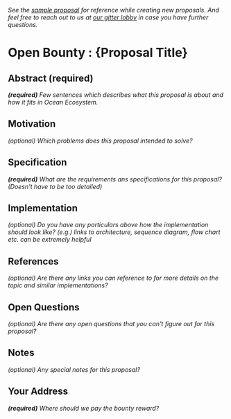 _See the [sample proposal](../sample/sample_proposal.md) for reference while creating new proposals. And feel free to reach out to us at [our gitter lobby](https://gitter.im/oceanprotocol/Lobby) in case you have further questions._

# Open Bounty : {Proposal Title} 

## Abstract (required)

_**(required)** Few sentences which describes what this proposal is about and how it fits in Ocean Ecosystem._

## Motivation 

_(optional) Which problems does this proposal intended to solve?_

## Specification

_**(required)** What are the requirements ans specifications for this proposal? (Doesn't have to be too detailed)_

## Implementation

 _(optional) Do you have any particulars above how the implementation should look like? (e.g.) links to architecture, sequence diagram, flow chart etc. can be extremely helpful_

## References

_(optional) Are there any links you can reference to for more details on the topic and similar implementations?_

## Open Questions

_(optional) Are there any open questions that you can't figure out for this proposal?_

## Notes
_(optional) Any special notes for this proposal?_

## Your Address
_**(required)** Where should we pay the bounty reward?_
